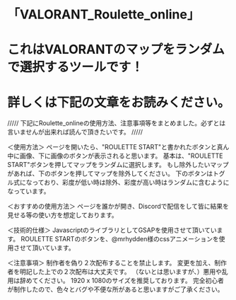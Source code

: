 # 「VALORANT_Roulette_online」
# これはVALORANTのマップをランダムで選択するツールです！
# 詳しくは下記の文章をお読みください。





/////
下記にRoulette_onlineの使用方法、注意事項等をまとめました。必ずとは言いませんが出来れば読んで頂きたいです。
/////

＜使用方法＞
ページを開いたら、"ROULETTE START"と書かれたボタンと真ん中に画像、下に画像のボタンが表示されると思います。
基本は、"ROULETTE START"ボタンを押してマップをランダムに選択します。
もし除外したいマップがあれば、下のボタンを押してマップを除外してください。
下のボタンはトグル式になっており、彩度が低い時は除外、彩度が高い時はランダムに含むようになっています。

＜おすすめの使用方法＞
ページを誰かが開き、Discordで配信をして皆に結果を見せる等の使い方を想定しております。

＜技術的仕様＞
JavascriptのライブラリとしてGSAPを使用させて頂いています。
ROULETTE STARTのボタンを、@mrhydden様のcssアニメーションを使用させて頂いています。

＜注意事項＞
制作者を偽り２次配布することを禁止します。
変更を加え、制作者を明記した上での２次配布は大丈夫です。
（ないとは思いますが、）悪用や乱用は辞めてください。
1920 x 1080のサイズを推奨しております。
完全初心者が制作したので、色々とバグや不便な所があると思いますがご了承ください。
